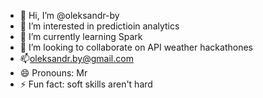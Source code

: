- 👋 Hi, I’m @oleksandr-by
- 👀 I’m interested in predictioin analytics
- 🌱 I’m currently learning Spark
- 💞️ I’m looking to collaborate on API weather hackathones
- 📫oleksandr.by@gmail.com
- 😄 Pronouns: Mr
- ⚡ Fun fact: soft skills aren't hard

<!---
oleksandr-by/oleksandr-by is a ✨ special ✨ repository because its `README.md` (this file) appears on your GitHub profile.
You can click the Preview link to take a look at your changes.
--->
